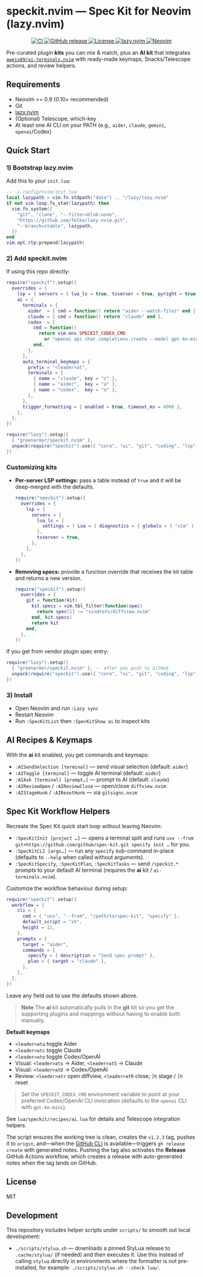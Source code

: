 # speckit.nvim — Spec Kit for Neovim (lazy.nvim)


<p align="center">
  <a href="https://github.com/greenarmor/speckit.nvim/actions">
    <img alt="CI" src="https://img.shields.io/github/actions/workflow/status/greenarmor/speckit.nvim/ci.yml?branch=main&label=CI&logo=github">
  </a>
  <a href="https://github.com/greenarmor/speckit.nvim/releases">
    <img alt="GitHub release" src="https://img.shields.io/github/v/release/greenarmor/speckit.nvim?display_name=tag&sort=semver">
  </a>
  <a href="https://github.com/greenarmor/speckit.nvim/blob/main/LICENSE">
    <img alt="License" src="https://img.shields.io/badge/License-MIT-blue.svg">
  </a>
  <a href="https://github.com/folke/lazy.nvim">
    <img alt="lazy.nvim" src="https://img.shields.io/badge/compatible-lazy.nvim-green">
  </a>
  <a href="https://neovim.io">
    <img alt="Neovim" src="https://img.shields.io/badge/Neovim-%E2%89%A50.9-57A143?logo=neovim&logoColor=white">
  </a>
</p>


Pre-curated plugin **kits** you can mix & match, plus an **AI kit** that integrates
[`aweis89/ai-terminals.nvim`](https://github.com/aweis89/ai-terminals.nvim) with ready-made keymaps,
Snacks/Telescope actions, and review helpers.

## Requirements
- Neovim >= 0.9 (0.10+ recommended)
- Git
- [lazy.nvim](https://github.com/folke/lazy.nvim)
- (Optional) Telescope, which-key
- At least one AI CLI on your PATH (e.g., `aider`, `claude`, `gemini`, `openai`/Codex)

## Quick Start

### 1) Bootstrap lazy.nvim
Add this to your `init.lua`:
```lua
-- ~/.config/nvim/init.lua
local lazypath = vim.fn.stdpath("data") .. "/lazy/lazy.nvim"
if not vim.loop.fs_stat(lazypath) then
  vim.fn.system({
    "git", "clone", "--filter=blob:none",
    "https://github.com/folke/lazy.nvim.git",
    "--branch=stable", lazypath,
  })
end
vim.opt.rtp:prepend(lazypath)
```

### 2) Add speckit.nvim
If using this repo directly:
```lua
require("speckit").setup({
  overrides = {
    lsp = { servers = { lua_ls = true, tsserver = true, pyright = true } },
    ai = {
      terminals = {
        aider  = { cmd = function() return "aider --watch-files" end },
        claude = { cmd = function() return "claude" end },
        codex  = {
          cmd = function()
            return vim.env.SPECKIT_CODEX_CMD
              or "openai api chat.completions.create --model gpt-4o-mini --stream"
          end,
        },
      },
      auto_terminal_keymaps = {
        prefix = "<leader>at",
        terminals = {
          { name = "claude", key = "c" },
          { name = "aider",  key = "a" },
          { name = "codex",  key = "o" },
        },
      },
      trigger_formatting = { enabled = true, timeout_ms = 4000 },
    },
  },
})

require("lazy").setup({
  { "greenarmor/speckit.nvim" },
  unpack(require("speckit").use({ "core", "ui", "git", "coding", "lsp", "ai" })),
})
```

### Customizing kits
- **Per-server LSP settings:** pass a table instead of `true` and it will be deep-merged with the defaults.

  ```lua
  require("speckit").setup({
    overrides = {
      lsp = {
        servers = {
          lua_ls = {
            settings = { Lua = { diagnostics = { globals = { "vim" } } } },
          },
          tsserver = true,
        },
      },
    },
  })
  ```

- **Removing specs:** provide a function override that receives the kit table and returns a new version.

  ```lua
  require("speckit").setup({
    overrides = {
      git = function(kit)
        kit.specs = vim.tbl_filter(function(spec)
          return spec[1] ~= "sindrets/diffview.nvim"
        end, kit.specs)
        return kit
      end,
    },
  })
  ```

If you get from vendor plugin spec entry:
```lua
require("lazy").setup({
  { "greenarmor/speckit.nvim" }, -- after you push to GitHub
  unpack(require("speckit").use({ "core", "ui", "git", "coding", "lsp", "ai" })),
})
```

### 3) Install
- Open Neovim and run `:Lazy sync`
- Restart Neovim
- Run `:SpecKitList` then `:SpecKitShow ai` to inspect kits

## AI Recipes & Keymaps

With the **ai** kit enabled, you get commands and keymaps:

- `:AISendSelection [terminal]` — send visual selection (default: `aider`)
- `:AIToggle [terminal]` — toggle AI terminal (default: `aider`)
- `:AIAsk [terminal] [prompt…]` — prompt to AI (default: `claude`)
- `:AIReviewOpen` / `:AIReviewClose` — open/close `diffview.nvim`
- `:AIStageHunk` / `:AIResetHunk` — via `gitsigns.nvim`

## Spec Kit Workflow Helpers

Recreate the Spec Kit quick start loop without leaving Neovim:

- `:SpecKitInit [project …]` — opens a terminal split and runs
  `uvx --from git+https://github.com/github/spec-kit.git specify init …` for you.
- `:SpecKitCLI [args…]` — run any `specify` sub-command in-place (defaults to
  `--help` when called without arguments).
- `:SpecKitSpecify`, `:SpecKitPlan`, `:SpecKitTasks` — send `/speckit.*` prompts
  to your default AI terminal (requires the **ai** kit / `ai-terminals.nvim`).

Customize the workflow behaviour during setup:

```lua
require("speckit").setup({
  workflow = {
    cli = {
      cmd = { "uvx", "--from", "/path/to/spec-kit", "specify" },
      default_script = "sh",
      height = 12,
    },
    prompts = {
      target = "aider",
      commands = {
        specify = { description = "Send spec prompt" },
        plan = { target = "claude" },
      },
    },
  },
})
```

Leave any field out to use the defaults shown above.

> **Note**
> The **ai** kit automatically pulls in the **git** kit so you get the supporting plugins and mappings without having to enable both manually.

**Default keymaps**
- `<leader>ata` toggle Aider
- `<leader>atc` toggle Claude
- `<leader>ato` toggle Codex/OpenAI
- Visual: `<leader>ats` → Aider, `<leader>atS` → Claude
- Visual: `<leader>atO` → Codex/OpenAI
- Review: `<leader>atr` open diffview, `<leader>atR` close; `]h` stage / `[h` reset

> Set the `SPECKIT_CODEX_CMD` environment variable to point at your preferred Codex/OpenAI CLI invocation (defaults to the `openai` CLI with `gpt-4o-mini`).

See `lua/speckit/recipes/ai.lua` for details and Telescope integration helpers.

The script ensures the working tree is clean, creates the `v1.2.3` tag, pushes
it to `origin`, and—when the [GitHub CLI](https://cli.github.com/) is
available—triggers `gh release create` with generated notes. Pushing the tag
also activates the **Release** GitHub Actions workflow, which creates a release
with auto-generated notes when the tag lands on GitHub.

## License
MIT

## Development

This repository includes helper scripts under `scripts/` to smooth out
local development:

- `./scripts/stylua.sh` — downloads a pinned StyLua release to
  `.cache/stylua/` (if needed) and then executes it. Use this instead of
  calling `stylua` directly in environments where the formatter is not
  pre-installed, for example: `./scripts/stylua.sh --check lua/`.
